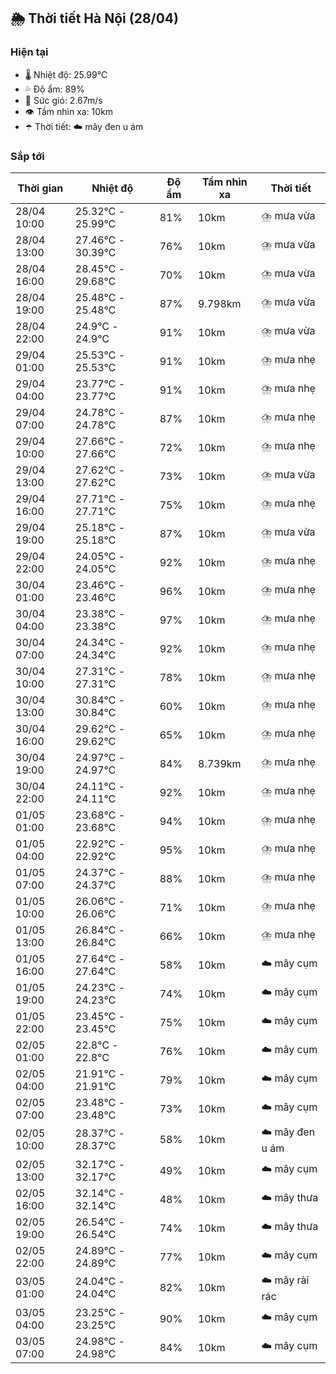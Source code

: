 ## 🌦️ Thời tiết Hà Nội (28/04)

### Hiện tại

- 🌡️ Nhiệt độ: 25.99℃
- 💦 Độ ẩm: 89%
- 💨 Sức gió: 2.67m/s
- 👁️ Tầm nhìn xa: 10km
- ☂️ Thời tiết: ☁️ mây đen u ám

### Sắp tới

| Thời gian | Nhiệt độ | Độ ẩm | Tầm nhìn xa | Thời tiết |
| --- | --- | --- | --- | --- |
| 28/04 10:00 | 25.32℃ - 25.99℃ | 81% | 10km | ⛈️ mưa vừa |
| 28/04 13:00 | 27.46℃ - 30.39℃ | 76% | 10km | ⛈️ mưa vừa |
| 28/04 16:00 | 28.45℃ - 29.68℃ | 70% | 10km | ⛈️ mưa vừa |
| 28/04 19:00 | 25.48℃ - 25.48℃ | 87% | 9.798km | ⛈️ mưa vừa |
| 28/04 22:00 | 24.9℃ - 24.9℃ | 91% | 10km | ⛈️ mưa vừa |
| 29/04 01:00 | 25.53℃ - 25.53℃ | 91% | 10km | ⛈️ mưa nhẹ |
| 29/04 04:00 | 23.77℃ - 23.77℃ | 91% | 10km | ⛈️ mưa nhẹ |
| 29/04 07:00 | 24.78℃ - 24.78℃ | 87% | 10km | ⛈️ mưa nhẹ |
| 29/04 10:00 | 27.66℃ - 27.66℃ | 72% | 10km | ⛈️ mưa nhẹ |
| 29/04 13:00 | 27.62℃ - 27.62℃ | 73% | 10km | ⛈️ mưa vừa |
| 29/04 16:00 | 27.71℃ - 27.71℃ | 75% | 10km | ⛈️ mưa nhẹ |
| 29/04 19:00 | 25.18℃ - 25.18℃ | 87% | 10km | ⛈️ mưa vừa |
| 29/04 22:00 | 24.05℃ - 24.05℃ | 92% | 10km | ⛈️ mưa nhẹ |
| 30/04 01:00 | 23.46℃ - 23.46℃ | 96% | 10km | ⛈️ mưa nhẹ |
| 30/04 04:00 | 23.38℃ - 23.38℃ | 97% | 10km | ⛈️ mưa nhẹ |
| 30/04 07:00 | 24.34℃ - 24.34℃ | 92% | 10km | ⛈️ mưa nhẹ |
| 30/04 10:00 | 27.31℃ - 27.31℃ | 78% | 10km | ⛈️ mưa nhẹ |
| 30/04 13:00 | 30.84℃ - 30.84℃ | 60% | 10km | ⛈️ mưa nhẹ |
| 30/04 16:00 | 29.62℃ - 29.62℃ | 65% | 10km | ⛈️ mưa nhẹ |
| 30/04 19:00 | 24.97℃ - 24.97℃ | 84% | 8.739km | ⛈️ mưa nhẹ |
| 30/04 22:00 | 24.11℃ - 24.11℃ | 92% | 10km | ⛈️ mưa nhẹ |
| 01/05 01:00 | 23.68℃ - 23.68℃ | 94% | 10km | ⛈️ mưa nhẹ |
| 01/05 04:00 | 22.92℃ - 22.92℃ | 95% | 10km | ⛈️ mưa nhẹ |
| 01/05 07:00 | 24.37℃ - 24.37℃ | 88% | 10km | ⛈️ mưa nhẹ |
| 01/05 10:00 | 26.06℃ - 26.06℃ | 71% | 10km | ⛈️ mưa nhẹ |
| 01/05 13:00 | 26.84℃ - 26.84℃ | 66% | 10km | ⛈️ mưa nhẹ |
| 01/05 16:00 | 27.64℃ - 27.64℃ | 58% | 10km | ☁️ mây cụm |
| 01/05 19:00 | 24.23℃ - 24.23℃ | 74% | 10km | ☁️ mây cụm |
| 01/05 22:00 | 23.45℃ - 23.45℃ | 75% | 10km | ☁️ mây cụm |
| 02/05 01:00 | 22.8℃ - 22.8℃ | 76% | 10km | ☁️ mây cụm |
| 02/05 04:00 | 21.91℃ - 21.91℃ | 79% | 10km | ☁️ mây cụm |
| 02/05 07:00 | 23.48℃ - 23.48℃ | 73% | 10km | ☁️ mây cụm |
| 02/05 10:00 | 28.37℃ - 28.37℃ | 58% | 10km | ☁️ mây đen u ám |
| 02/05 13:00 | 32.17℃ - 32.17℃ | 49% | 10km | ☁️ mây cụm |
| 02/05 16:00 | 32.14℃ - 32.14℃ | 48% | 10km | ☁️ mây thưa |
| 02/05 19:00 | 26.54℃ - 26.54℃ | 74% | 10km | ☁️ mây thưa |
| 02/05 22:00 | 24.89℃ - 24.89℃ | 77% | 10km | ☁️ mây cụm |
| 03/05 01:00 | 24.04℃ - 24.04℃ | 82% | 10km | ☁️ mây rải rác |
| 03/05 04:00 | 23.25℃ - 23.25℃ | 90% | 10km | ☁️ mây cụm |
| 03/05 07:00 | 24.98℃ - 24.98℃ | 84% | 10km | ☁️ mây cụm |
